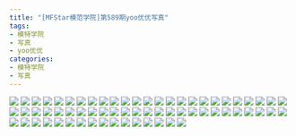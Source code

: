 ```yaml
---
title: "[MFStar模范学院]第589期yoo优优写真"
tags: 
- 模特学院
- 写真
- yoo优优
categories:
- 模特学院
- 写真
---
```


![](https://img.ilovese.xyz/1734708455293.webp)
![](https://img.ilovese.xyz/1734708456957.webp)
![](https://img.ilovese.xyz/1734708458582.webp)
![](https://img.ilovese.xyz/1734708459852.webp)
![](https://img.ilovese.xyz/1734708461963.webp)
![](https://img.ilovese.xyz/1734708463467.webp)
![](https://img.ilovese.xyz/1734708465027.webp)
![](https://img.ilovese.xyz/1734708466260.webp)
![](https://img.ilovese.xyz/1734708467887.webp)
![](https://img.ilovese.xyz/1734708469312.webp)
![](https://img.ilovese.xyz/1734708471055.webp)
![](https://img.ilovese.xyz/1734708472744.webp)
![](https://img.ilovese.xyz/1734708474609.webp)
![](https://img.ilovese.xyz/1734708476379.webp)
![](https://img.ilovese.xyz/1734708478082.webp)
![](https://img.ilovese.xyz/1734708479511.webp)
![](https://img.ilovese.xyz/1734708481487.webp)
![](https://img.ilovese.xyz/1734708483182.webp)
![](https://img.ilovese.xyz/1734708484593.webp)
![](https://img.ilovese.xyz/1734708486289.webp)
![](https://img.ilovese.xyz/1734708487828.webp)
![](https://img.ilovese.xyz/1734708489406.webp)
![](https://img.ilovese.xyz/1734708490613.webp)
![](https://img.ilovese.xyz/1734708492550.webp)
![](https://img.ilovese.xyz/1734708494408.webp)
![](https://img.ilovese.xyz/1734708495828.webp)
![](https://img.ilovese.xyz/1734708497506.webp)
![](https://img.ilovese.xyz/1734708498950.webp)
![](https://img.ilovese.xyz/1734708500342.webp)
![](https://img.ilovese.xyz/1734708501667.webp)
![](https://img.ilovese.xyz/1734708503141.webp)
![](https://img.ilovese.xyz/1734708504734.webp)
![](https://img.ilovese.xyz/1734708506174.webp)
![](https://img.ilovese.xyz/1734708508001.webp)
![](https://img.ilovese.xyz/1734708509774.webp)
![](https://img.ilovese.xyz/1734708511557.webp)
![](https://img.ilovese.xyz/1734708513381.webp)
![](https://img.ilovese.xyz/1734708515050.webp)
![](https://img.ilovese.xyz/1734708516834.webp)
![](https://img.ilovese.xyz/1734708518510.webp)
![](https://img.ilovese.xyz/1734708520214.webp)
![](https://img.ilovese.xyz/1734708521938.webp)
![](https://img.ilovese.xyz/1734708523682.webp)
![](https://img.ilovese.xyz/1734708525320.webp)
![](https://img.ilovese.xyz/1734708526835.webp)
![](https://img.ilovese.xyz/1734708528298.webp)
![](https://img.ilovese.xyz/1734708530054.webp)
![](https://img.ilovese.xyz/1734708531950.webp)
![](https://img.ilovese.xyz/1734708533955.webp)
![](https://img.ilovese.xyz/1734708535602.webp)
![](https://img.ilovese.xyz/1734708537272.webp)
![](https://img.ilovese.xyz/1734708538751.webp)
![](https://img.ilovese.xyz/1734708540687.webp)
![](https://img.ilovese.xyz/1734708542505.webp)
![](https://img.ilovese.xyz/1734708544023.webp)
![](https://img.ilovese.xyz/1734708545771.webp)
![](https://img.ilovese.xyz/1734708547348.webp)
![](https://img.ilovese.xyz/1734708549231.webp)
![](https://img.ilovese.xyz/1734708550618.webp)
![](https://img.ilovese.xyz/1734708552107.webp)
![](https://img.ilovese.xyz/1734708553646.webp)
![](https://img.ilovese.xyz/1734708555471.webp)
![](https://img.ilovese.xyz/1734708557241.webp)
![](https://img.ilovese.xyz/1734708558951.webp)
![](https://img.ilovese.xyz/1734708560860.webp)
![](https://img.ilovese.xyz/1734708562705.webp)

